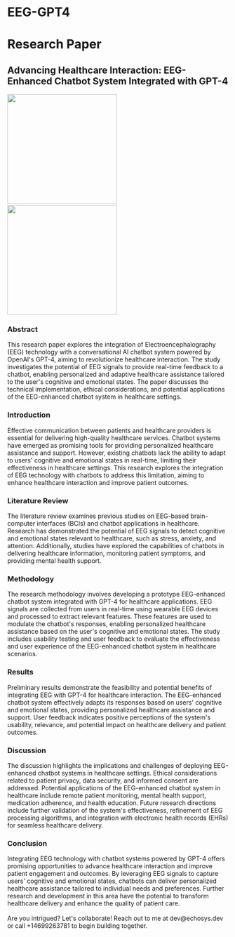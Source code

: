 # EEG-GPT4

<h1>Research Paper</h1>

<h2>Advancing Healthcare Interaction: EEG-Enhanced Chatbot System Integrated with GPT-4</h2>

<img src="https://www.emotiv.com/cdn/shop/files/Store_Epoc-X_1_1220x_crop_center.jpg?v=1711425075" style="height: 250px" /> &nbsp; <img src="https://cdn.neowin.com/news/images/uploaded/2021/01/1609914495_openai-cover_story.jpg"  style="height: 250px" />

<h3>Abstract</h3>
This research paper explores the integration of Electroencephalography (EEG) technology with a conversational AI chatbot system powered by OpenAI's GPT-4, aiming to revolutionize healthcare interaction. The study investigates the potential of EEG signals to provide real-time feedback to a chatbot, enabling personalized and adaptive healthcare assistance tailored to the user's cognitive and emotional states. The paper discusses the technical implementation, ethical considerations, and potential applications of the EEG-enhanced chatbot system in healthcare settings.

<h3>Introduction</h3>
Effective communication between patients and healthcare providers is essential for delivering high-quality healthcare services. Chatbot systems have emerged as promising tools for providing personalized healthcare assistance and support. However, existing chatbots lack the ability to adapt to users' cognitive and emotional states in real-time, limiting their effectiveness in healthcare settings. This research explores the integration of EEG technology with chatbots to address this limitation, aiming to enhance healthcare interaction and improve patient outcomes.

<h3>Literature Review</h3>
The literature review examines previous studies on EEG-based brain-computer interfaces (BCIs) and chatbot applications in healthcare. Research has demonstrated the potential of EEG signals to detect cognitive and emotional states relevant to healthcare, such as stress, anxiety, and attention. Additionally, studies have explored the capabilities of chatbots in delivering healthcare information, monitoring patient symptoms, and providing mental health support.

<h3>Methodology</h3>
The research methodology involves developing a prototype EEG-enhanced chatbot system integrated with GPT-4 for healthcare applications. EEG signals are collected from users in real-time using wearable EEG devices and processed to extract relevant features. These features are used to modulate the chatbot's responses, enabling personalized healthcare assistance based on the user's cognitive and emotional states. The study includes usability testing and user feedback to evaluate the effectiveness and user experience of the EEG-enhanced chatbot system in healthcare scenarios.

<h3>Results</h3>
Preliminary results demonstrate the feasibility and potential benefits of integrating EEG with GPT-4 for healthcare interaction. The EEG-enhanced chatbot system effectively adapts its responses based on users' cognitive and emotional states, providing personalized healthcare assistance and support. User feedback indicates positive perceptions of the system's usability, relevance, and potential impact on healthcare delivery and patient outcomes.

<h3>Discussion</h3>
The discussion highlights the implications and challenges of deploying EEG-enhanced chatbot systems in healthcare settings. Ethical considerations related to patient privacy, data security, and informed consent are addressed. Potential applications of the EEG-enhanced chatbot system in healthcare include remote patient monitoring, mental health support, medication adherence, and health education. Future research directions include further validation of the system's effectiveness, refinement of EEG processing algorithms, and integration with electronic health records (EHRs) for seamless healthcare delivery.

<h3>Conclusion</h3>
Integrating EEG technology with chatbot systems powered by GPT-4 offers promising opportunities to advance healthcare interaction and improve patient engagement and outcomes. By leveraging EEG signals to capture users' cognitive and emotional states, chatbots can deliver personalized healthcare assistance tailored to individual needs and preferences. Further research and development in this area have the potential to transform healthcare delivery and enhance the quality of patient care.
<br><br>
Are you intrigued? Let's collaborate! Reach out to me at dev@echosys.dev or call +14699263781 to begin building together.
